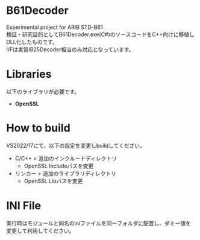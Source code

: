 # B61Decoder
Experimental project for ARIB STD-B61<br/>
検証・研究目的としてB61Decoder.exe(C#)のソースコードをC++向けに移植しDLL化したものです。<br/>
I/Fは実質IB25Decoder相当のみ対応となっています。

# Libraries

以下のライブラリが必要です。

- **OpenSSL**

# How to build

VS2022/17にて、以下の設定を変更しbuildしてください。

- C/C++ > 追加のインクルードディレクトリ 
  -  OpenSSL Includeパスを変更
- リンカー > 追加のライブラリディレクトリ 
  - OpenSSL Libパスを変更

# INI File

実行時はモジュールと同名のiniファイルを同一フォルダに配置し、ダミー値を変更して利用してください。
